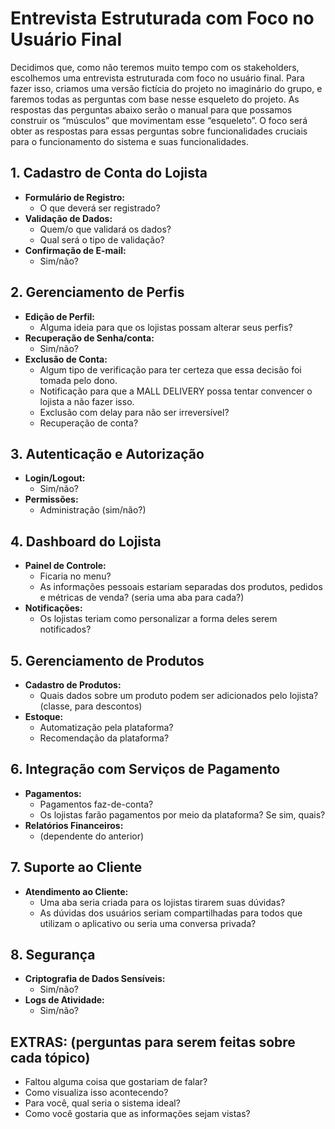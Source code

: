 # Entrevista Estruturada com Foco no Usuário Final

Decidimos que, como não teremos muito tempo com os stakeholders, escolhemos uma entrevista estruturada com foco no usuário final. Para fazer isso, criamos uma versão fictícia do projeto no imaginário do grupo, e faremos todas as perguntas com base nesse esqueleto do projeto. As respostas das perguntas abaixo serão o manual para que possamos construir os “músculos” que movimentam esse “esqueleto”. O foco será obter as respostas para essas perguntas sobre funcionalidades cruciais para o funcionamento do sistema e suas funcionalidades.

## 1. Cadastro de Conta do Lojista

- **Formulário de Registro:**
  - O que deverá ser registrado?
- **Validação de Dados:**
  - Quem/o que validará os dados?
  - Qual será o tipo de validação?
- **Confirmação de E-mail:**
  - Sim/não?

## 2. Gerenciamento de Perfis

- **Edição de Perfil:**
  - Alguma ideia para que os lojistas possam alterar seus perfis?
- **Recuperação de Senha/conta:**
  - Sim/não?
- **Exclusão de Conta:**
  - Algum tipo de verificação para ter certeza que essa decisão foi tomada pelo dono.
  - Notificação para que a MALL DELIVERY possa tentar convencer o lojista a não fazer isso.
  - Exclusão com delay para não ser irreversível?
  - Recuperação de conta?

## 3. Autenticação e Autorização

- **Login/Logout:**
  - Sim/não?
- **Permissões:**
  - Administração (sim/não?)

## 4. Dashboard do Lojista

- **Painel de Controle:**
  - Ficaria no menu?
  - As informações pessoais estariam separadas dos produtos, pedidos e métricas de venda? (seria uma aba para cada?)
- **Notificações:**
  - Os lojistas teriam como personalizar a forma deles serem notificados?

## 5. Gerenciamento de Produtos

- **Cadastro de Produtos:**
  - Quais dados sobre um produto podem ser adicionados pelo lojista? (classe, para descontos)
- **Estoque:**
  - Automatização pela plataforma?
  - Recomendação da plataforma?

## 6. Integração com Serviços de Pagamento

- **Pagamentos:**
  - Pagamentos faz-de-conta?
  - Os lojistas farão pagamentos por meio da plataforma? Se sim, quais?
- **Relatórios Financeiros:**
  - (dependente do anterior)

## 7. Suporte ao Cliente

- **Atendimento ao Cliente:**
  - Uma aba seria criada para os lojistas tirarem suas dúvidas?
  - As dúvidas dos usuários seriam compartilhadas para todos que utilizam o aplicativo ou seria uma conversa privada?

## 8. Segurança

- **Criptografia de Dados Sensíveis:**
  - Sim/não?
- **Logs de Atividade:**
  - Sim/não?

## EXTRAS: (perguntas para serem feitas sobre cada tópico)

- Faltou alguma coisa que gostariam de falar?
- Como visualiza isso acontecendo?
- Para você, qual seria o sistema ideal?
- Como você gostaria que as informações sejam vistas?
